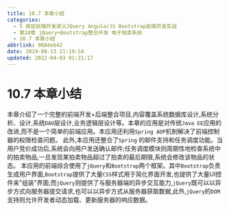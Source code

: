 ```yaml
---
title: 10.7 本章小结
categories: 
  - 5 疯狂前端开发讲义JQuery AngularJS Bootstrap前端开发实战
  - 第10章 jQuery+Bootstrap整合开发 电子拍卖系统
  - 10.7 本章小结
abbrlink: 9684eb42
date: 2019-08-13 21:19:54
updated: 2022-04-03 01:21:17
---
```

# 10.7 本章小结 #
本章介绍了一个完整的前端开发+后端整合项目,内容覆盖系统数据库设计,系统分析、设计,系统`DAO`层设计,业务逻辑层设计等。本章的应用是对传统`Java EE`应用的改进,而不是一个简单的前端应用。本应用还利用`Spring AOP`机制解决了前端控制器的权限检查问题。
此外,本应用还整合了`Spring` 的邮件支持和任务调度功能。当用户竞价成功后,系统会向用户发送确认邮件;任务调度模块则周期性地检查系统中的拍卖物品,一旦发现某拍卖物品超过了拍卖的最后期限,系统会修改该物品的状态。
本应用的前端综合使用了`jQuery`和`Bootstrap`两个框架。其中`Bootstrap`负责生成用户界面,`Bootstrap`提供了大量`CSS`样式用于简化界面开发,也提供了大量UI控件来"组装"界面;而`jQuery`则提供了与服务器端的异步交互能力,`jQuery`既可以以异步方式向服务器提交请求,也可以以异步方式从服务器获取数据,此外,`jQuery`的`DOM`支持则允许开发者动态加载、更新服务器的响应数据。

